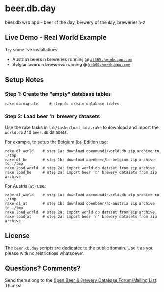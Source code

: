 # beer.db.day

beer.db web app -  beer of the day, brewery of the day, breweries a-z


## Live Demo - Real World Example

Try some live installations:

- Austrian beers n breweries running @ [`at365.herokuapp.com`](http://at365.herokuapp.com)
- Belgian beers n breweries running @ [`be365.herokuapp.com`](http://be365.herokuapp.com)



## Setup Notes

### Step 1: Create the "empty" database tables

    rake db:migrate     # step 0: create database tables


### Step 2: Load beer 'n' brewery datasets

Use the rake tasks in `lib/tasks/load_data.rake` to download and import
the `world.db` and `beer.db` datasets.

For example, to setup the Belgium (`be`) Edition use:

    rake dl_world    # step 1a: download openmundi/world.db zip archive to ./tmp
    rake dl_be       # step 1b: download openbeer/be-belgium zip archive to ./tmp
    rake load_world  # step 2a: import world.db dataset from zip archive
    rake load_be     # step 2a: import beer 'n' brewery datasets from zip archive

For Austria (`at`) use:

    rake dl_world    # step 1a: download openmundi/world.db zip archive to ./tmp
    rake dl_at       # step 1b: download openbeer/at-austria zip archive to ./tmp
    rake load_world  # step 2a: import world.db dataset from zip archive
    rake load_at     # step 2a: import beer 'n' brewery datasets from zip archive



## License

The `beer.db.day` scripts are dedicated to the public domain.
Use it as you please with no restrictions whatsoever.

## Questions? Comments?

Send them along to the [Open Beer & Brewery Database Forum/Mailing List](http://groups.google.com/group/beerdb).
Thanks!


